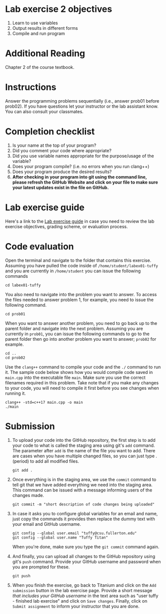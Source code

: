 #  Lab exercise 2 objectives
1. Learn to use variables
2. Output results in different forms
3. Compile and run program

# Additional Reading
Chapter 2 of the course textbook.

# Instructions
Answer the programming problems sequentially (i.e., answer prob01 before prob02). If you have questions let your instructor or the lab assistant know. You can also consult your classmates.

# Completion checklist
1. Is your name at the top of your program?
2. Did you comment your code where appropriate?
3. Did you use variable names appropriate for the purpose/usage of the variable?
4. Does your program compile? (i.e. no errors when you run clang++)
5. Does your program produce the desired results?
6. **After checking in your program into git using the command line, please refresh the GitHub Website and click on your file to make sure your latest updates exist in the file on GitHub.**

# Lab exercise guide
Here's a link to the [Lab exercise guide](https://drive.google.com/open?id=1MCaTFhxM1wIeC-Iwr1FC4Fw1mVVVRXh7) in case you need to review the lab exercise objectives, grading scheme, or evaluation process.

# Code evaluation
Open the terminal and navigate to the folder that contains this exercise. Assuming you have pulled the code inside of `/home/student/labex01-tuffy` and you are currently in `/home/student` you can issue the following commands

```
cd labex01-tuffy
```

You also need to navigate into the problem you want to answer. To access the files needed to answer problem 1, for example, you need to issue the following command.

```
cd prob01
```

When you want to answer another problem, you need to go back up to the parent folder and navigate into the next problem. Assuming you are currently in `prob01`, you can issue the following commands to go to the parent folder then go into another problem you want to answer; `prob02` for example.

```
cd ..
cd prob02
```

Use the `clang++` command to compile your code and the `./` command to run it. The sample code below shows how you would compile code saved in `main.cpp` into the executable file `main`. Make sure you use the correct filenames required in this problem.  Take note that if you make any changes to your code, you will need to compile it first before you see changes when running it.

```
clang++ -std=c++17 main.cpp -o main
./main
```

# Submission
1. To upload your code into the GitHub repository, the first step is to add your code to what is called the staging area using git's `add` command. The parameter after `add` is the name of the file you want to add. There are cases when you have multiple changed files, so you can just type . (period) to add all modified files.

    ```
    git add .
    ```

1. Once everything is in the staging area, we use the `commit` command to tell git that we have added everything we need into the staging area. This command can be issued with a message informing users of the changes made.

    ```
    git commit -m "short description of code changes being uploaded"
    ```

1. In case it asks you  to configure global variables for an email and name, just copy the commands it provides then replace the dummy text with your email and GitHub username.

    ```
    git config --global user.email "tuffy@csu.fullerton.edu"
    git config --global user.name "Tuffy Titan"
    ```

    When you're done, make sure you type the `git commit` command again.

1. And finally, you can upload all changes to the GitHub repository using git's `push` command. Provide your GitHub username and password when you are prompted for these.

    ```
    git push
    ```

1. When you finish the exercise, go back to Titanium and click on the `Add submission` button in the lab exercise page. Provide a short message *that includes your GitHub username* in the text area such as "user tuffy - finished lab exercise" and click on `Save changes`. Finally, click on `Submit assignment` to inform your instructor that you are done.
